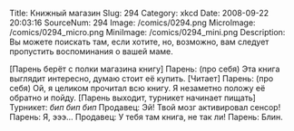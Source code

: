 Title: Книжный магазин 
Slug: 294 
Category: xkcd 
Date: 2008-09-22 20:03:16 
SourceNum: 294 
Image: /comics/0294.png 
MicroImage: /comics/0294_micro.png 
MiniImage: /comics/0294_mini.png 
Description: Вы можете поискать там, если хотите, но, возможно, вам следует пропустить воспоминания о вашей маме. 

[Парень берёт с полки магазина книгу]
Парень: (про себя) Эта книга выглядит интересно, думаю стоит её купить.
[Читает]
Парень: (про себя) Ой, я целиком прочитал всю книгу. Я незаметно положу её обратно и пойду.
[Парень выходит, турникет начинает пищать]
Турникет: *бип бип бип*
Продавец: Эй! Твой мозг активировал сенсор!
Парень: Я, эээ…
Продавец: У тебя там книга, не так ли!
Парень: Блин.
